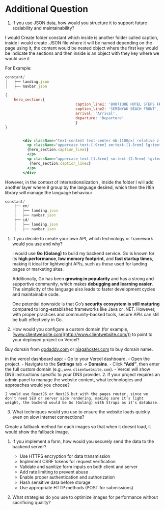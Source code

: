 # Additional Question

1. If you use JSON data, how would you structure it to support future scalability and maintainability?

I would Create folder constant which inside is another folder called caption, inside i would create .JSON file where it will be named depending on the page using it, the content would be nested object where the first key would be indicate the sections and then inside is an object with they key where we would use it

For Example:

       

```jsx
constant/
│   ├── landing.json                 
│   ├── navbar.json         
```

```jsx
{
	hero_section:{
								caption_line1: 'BOUTIQUE HOTEL STEPS FROM',
								caption_line2: 'SEMINYAK BEACH FRONT',
								arrival: 'Arrival',
								departure: 'Departure'
								}
}
```

```jsx

        <div className="text-content text-center mb-[100px] relative z-20">
          <p className="uppercase text-[.9rem] sm:text-[1.5rem] lg:text-[1.8rem] xl:text-[2rem] font-medium leading-[100%]">
          {hero_section.caption_line1}
          </p>
          <p className="uppercase text-[1.3rem] sm:text-[2.5rem] lg:text-[2.8rem] xl:text-[3rem] font-medium">
           {hero_section.caption_line2}
          </p>
        </div>
```

However, in the context of internationalization , inside the folder I will add another layer where it group by the language desired, which then the i18n library will manage the language behaviour

```jsx
constant/
	├── en/
	│   ├── landing.json
	│   ├── navbar.json
	├── id/
	│   ├── landing.json
	│   ├── navbar.json
```

1. If you decide to create your own API, which technology or framework would you use and why?
    
    I would use **Go (Golang)** to build my backend service. Go is known for its **high performance**, **low memory footprint**, and **fast startup times**, making it ideal for lightweight APIs, such as those used for landing pages or marketing sites.
    
    Additionally, Go has been **growing in popularity** and has a strong and supportive community, which makes **debugging and learning easier**. The simplicity of the language also leads to faster development cycles and maintainable code.
    
    One potential downside is that Go’s **security ecosystem is still maturing** compared to long-established frameworks like Java or .NET. However, with proper practices and community-backed tools, secure APIs can still be built effectively in Go.
    

1. How would you configure a custom domain (for example, [www.clientwebsite.com](http://www.clientwebsite.com/)) to point to your deployed project on Vercel?

Buy domain from [godaddy.com](http://godaddy.com) or [niagahoster.com](http://niagahoster.com) to buy domain name.

in the vercel dashboard app:
    - Go to your Vercel dashboard.
    - Open the project.
    - Navigate to the **Settings** tab → **Domains**.
    - Click **“Add”**, then enter the full custom domain (e.g., `www.clientwebsite.com`).
    - Vercel will show DNS instructions specific to your DNS provider.
2. If your project requires an admin panel to manage the website content, what technologies and approaches would you choose?
    
    I would use ReactJS or NextJS but with the pages router, since we don’t need SEO or server side rendering, making sure it’s light weight, the backend would be Go (Golang) with Strapi as it’s database.
    
3. What techniques would you use to ensure the website loads quickly even on slow internet connections?

Create a fallback method for each images so that when it doesnt load, it would show the fallback image.

1. If you implement a form, how would you securely send the data to the backend server?
    - Use HTTPS encryption for data transmission
    - Implement CSRF tokens for request verification
    - Validate and sanitize form inputs on both client and server
    - Add rate limiting to prevent abuse
    - Enable proper authentication and authorization
    - Hash sensitive data before storage
    - Use appropriate HTTP methods (POST for submissions)
    
2. What strategies do you use to optimize images for performance without sacrificing quality?